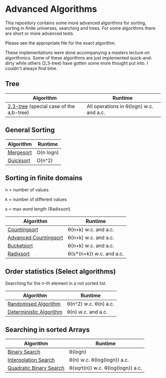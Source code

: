 # Advanced Algorithms

This repository contains some more advanced algorithms for sorting, sorting in finite universes, searching and trees.
For some algorithms there are short or more advanced tests.

Please see the appropriate file for the exact algorithm.

These implementations were done accompanying a masters lecture on algorithmics.
Some of these algorithms are just implemented quick-and-dirty while others (2,3-tree) have gotten some more thought put into.
I couldn't always find time.

## Tree

Algorithm | Runtime
--- | ---
[2,3-tree](https://github.com/MauriceGit/Advanced_Algorithms/blob/master/Tree/23Tree.py) (special case of the a,b-tree) | All operations in θ(logn) w.c. and a.c.

## General Sorting

Algorithm | Runtime |
--- | ---
[Mergesort](https://github.com/MauriceGit/Advanced_Algorithms/blob/master/General_Sorting/mergesort.py) | O(n logn)
[Quicksort](https://github.com/MauriceGit/Advanced_Algorithms/blob/master/General_Sorting/quicksort.py) | O(n^2)

## Sorting in finite domains

n = number of values

k = number of different values

s = max word length (Radixsort)

Algorithm | Runtime
--- | ---
[Countingsort](https://github.com/MauriceGit/Advanced_Algorithms/blob/master/Finite_Domain_Sorting/counting_sort.py) | θ(n+k) w.c. and a.c.
[Advanced Countingsort](https://github.com/MauriceGit/Advanced_Algorithms/blob/master/Finite_Domain_Sorting/counting_sort_complex.py) | θ(n+k) w.c. and a.c.
[Bucketsort](https://github.com/MauriceGit/Advanced_Algorithms/blob/master/Finite_Domain_Sorting/bucket_sort.py) | θ(n+k) w.c. and a.c.
[Radixsort](https://github.com/MauriceGit/Advanced_Algorithms/blob/master/Finite_Domain_Sorting/radix_sort.py) | θ(s*(n+k)) w.c. and a.c.

## Order statistics (Select algorithms)

Searching for the n-th element in a not sorted list.

Algorithm | Runtime
--- | ---
[Randomised Algorithm](https://github.com/MauriceGit/Advanced_Algorithms/blob/master/Selection/selection_rand.py) | θ(n^2) w.c. θ(n) a.c.
[Deterministic Algorithm](https://github.com/MauriceGit/Advanced_Algorithms/blob/master/Selection/selection_det.py) | θ(n) w.c. and a.c.

## Searching in sorted Arrays

Algorithm | Runtime
--- | ---
[Binary Search](https://github.com/MauriceGit/Advanced_Algorithms/blob/master/Searching/binary_search.py) | θ(logn)
[Interpolation Search](https://github.com/MauriceGit/Advanced_Algorithms/blob/master/Searching/interpolation_search.py) | θ(n) w.c. θ(log(logn)) a.c.
[Quadratic Binary Search](https://github.com/MauriceGit/Advanced_Algorithms/blob/master/Searching/quadratic_binary_search.py) | θ(sqrt(n)) w.c. θ(log(logn)) a.c.
